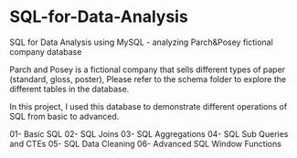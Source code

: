 # SQL-for-Data-Analysis
SQL for Data Analysis using MySQL - analyzing Parch&Posey fictional company database

Parch and Posey is a fictional company that sells different types of paper (standard, gloss, poster),
Please refer to the schema folder to explore the different tables in the database.

In this project, I used this database to demonstrate different operations of SQL from basic to advanced.

01- Basic SQL
02- SQL Joins
03- SQL Aggregations
04- SQL Sub Queries and CTEs
05- SQL Data Cleaning
06- Advanced SQL Window Functions 
